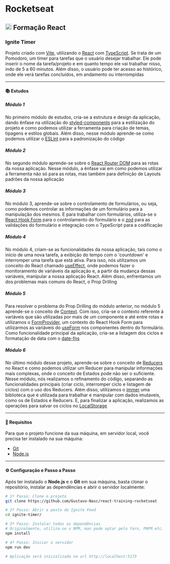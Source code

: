 # Rocketseat

## <img src="https://cdn.jsdelivr.net/gh/devicons/devicon@latest/icons/react/react-original.svg" width="20" /> Formação React

### Ignite Timer

Projeto criado com [Vite](https://vitejs.dev/), utilizando o [React](https://react.dev/) com [TypeScript](https://www.typescriptlang.org/).
Se trata de um Pomodoro, um timer para tarefas que o usuário desejar trabalhar. Ele pode inserir o nome da tarefa/projeto e em quanto tempo ele vai trabalhar nisso, indo de 5 a 60 minutos. Além disso, o usuário pode ter acesso ao histórico, onde ele verá tarefas concluídos, em andamento ou interrompidas

---

#### 📚 Estudos

##### Módulo 1

No primeiro módulo de estudos, cria-se a estrutura e design da aplicação, dando ênfase na utilização do [styled-components](https://styled-components.com/) para a estilização do projeto e como podemos utilizar a ferramenta para criação de temas, tipagens e estilos globais. Além disso, nesse módulo aprende-se como podemos utilizar o [ESLint](https://eslint.org/) para a padronização do código

##### Módulo 2

No segundo módulo aprende-se sobre o [React Router DOM](https://reactrouter.com/en/main) para as rotas da nossa aplicação. Nesse módulo, a ênfase vai em como podemos utilizar a ferramenta não só para as rotas, mas também para definição de Layouts padrões da nossa aplicação

##### Módulo 3
No módulo 3, aprende-se sobre o controlamento de formulários, ou seja, como podemos controlar as informações de um formulário para a manipulação dos mesmos. E para trabalhar com formulários, utiliza-se o [React Hook Form](https://react-hook-form.com/) para o controlamento do formulário e o [zod](https://zod.dev/) para as validações do formulário e integração com o TypeScript para a codificação

##### Módulo 4
No módulo 4, criam-se as funcionalidades da nossa aplicação, tais como o início de uma nova tarefa, a exibição do tempo com o 'countdown' e interromper uma tarefa que está ativa. Para isso, nós utilizamos um conceito do React chamado [useEffect](https://react.dev/reference/react/useEffect), onde podemos fazer o monitoramento de variáveis da aplicação e, a partir da mudança dessas variáveis, manipular a nossa aplicação React. Além disso, enfrentamos um dos problemas mais comuns do React, o Prop Drilling

##### Módulo 5
Para resolver o problema do Prop Drilling do módulo anterior, no módulo 5 aprende-se o conceito de [Context](https://react.dev/learn/passing-data-deeply-with-context). Com isso, cria-se o contexto referente à variáveis que são utilizadas por mais de um componente e até entre rotas e utilizamos o [FormProvider](https://react-hook-form.com/docs/formprovider), um contexto do React Hook Form para utilizarmos as variáveis do [useForm](https://react-hook-form.com/docs/useform) nos componentes dentro do formulário. Como funcionalidade principal da aplicação, cria-se a listagem dos ciclos e formatação de data com o [date-fns](https://date-fns.org/)

##### Módulo 6
No último módulo desse projeto, aprende-se sobre o conceito de [Reducers](https://react.dev/learn/extracting-state-logic-into-a-reducer) no React e como podemos utilizar um Reducer para manipular informações mais complexas, onde o conceito de Estados pode não ser o suficiente. Nesse módulo, nós realizamos o refinamento do código, separando as funcionalidades principais (criar ciclo, interromper ciclo e listagem de ciclos) com o uso dos Reducers. Além disso, utilizamos o [immer](https://immerjs.github.io/immer/) uma biblioteca que é utilizada para trabalhar e manipular com dados imutaveis, como os de Estados e Reducers. E, para finalizar a aplicação, realizamos as operações para salvar os ciclos no [LocalStorage](https://developer.mozilla.org/en-US/docs/Web/API/Window/localStorage)

---

#### 📝 Requisitos

Para que o projeto funcione da sua máquina, em servidor local, você precisa ter instalado na sua máquina:
- [Git](https://git-scm.com/)
- [Node.js](https://nodejs.org/en)

---

#### ⚙ Configuração e Passo a Passo

Após ter instalado o **Node.js** e o **Git** em sua máquina, basta clonar o repositório, instalar as dependências e abrir o servidor localmente:
```bash
# 1º Passo: Clone o projeto
git clone https://github.com/Gustavo-Nasc/react-training-rocketseat

# 2º Passo: Abrir a pasta do Ignite Feed
cd ignite-timer/

# 3º Passo: Instalar todas as dependências
# Originalmente, utiliza-se o NPM, mas pode optar pelo Yarn, PNPM etc.
npm install

# 4º Passo: Iniciar o servidor
npm run dev

# Aplicação será inicializada na url http://localhost:5173
```